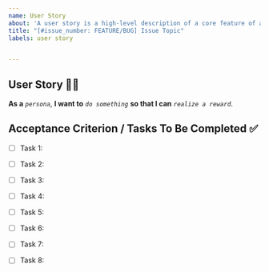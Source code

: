 ```yaml
---
name: User Story
about: 'A user story is a high-level description of a core feature of a software system written from the perspective of an end-user.'
title: "[#issue_number: FEATURE/BUG] Issue Topic"
labels: user story


---
```


## User Story :curly_haired_man:

**As a** *`persona`*, **I want to** *`do something`* **so that I can** *`realize a reward`*.


## Acceptance Criterion / Tasks To Be Completed :white_check_mark:
- [ ] Task 1:
- [ ] Task 2: 
- [ ] Task 3:
- [ ] Task 4:
- [ ] Task 5:
- [ ] Task 6:
- [ ] Task 7:
- [ ] Task 8:

